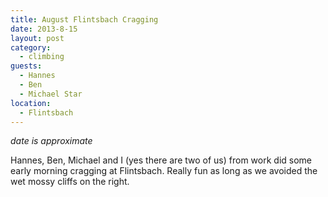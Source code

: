 ```yaml
---
title: August Flintsbach Cragging
date: 2013-8-15
layout: post
category:
  - climbing
guests:
  - Hannes
  - Ben
  - Michael Star
location:
  - Flintsbach
---
```


*date is approximate*

Hannes, Ben, Michael and I (yes there are two of us) from work did some early morning cragging at Flintsbach. Really fun as long as we avoided the wet mossy cliffs on the right.
